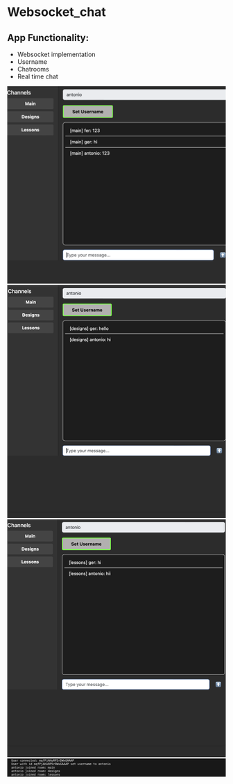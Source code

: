 # Websocket_chat

## App Functionality:

- Websocket implementation
- Username
- Chatrooms
- Real time chat 

![img](/tests0.png)
![img](/tests1.png)
![img](/tests2.png)
![img](/tests3.png)
